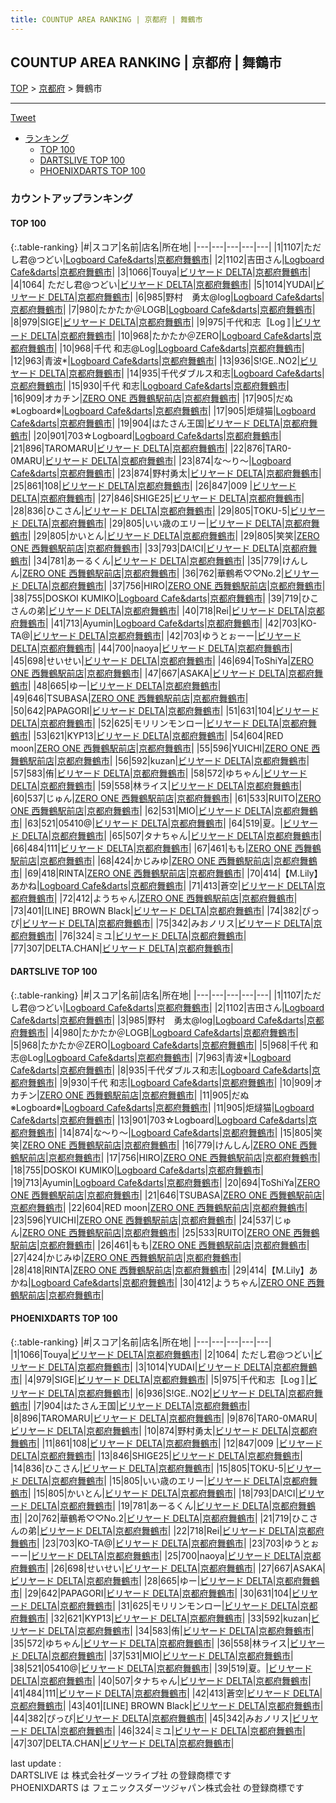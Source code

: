 ```yaml
---
title: COUNTUP AREA RANKING | 京都府 | 舞鶴市
---
```

## COUNTUP AREA RANKING | 京都府 | 舞鶴市

[TOP](/darts/rank/) > [京都府](/darts/rank/京都府/) > 舞鶴市

___

<a href="https://twitter.com/share?ref_src=twsrc%5Etfw" data-text="COUNTUP AREA RANKING | 京都府舞鶴市" class="twitter-share-button" data-hashtags="DARTSLIVE,PHOENIXDARTS,darts,ダーツ" data-show-count="false">Tweet</a>

* [ランキング](#カウントアップランキング)
    * [TOP 100](#top-100)
    * [DARTSLIVE TOP 100](#dartslive-top-100)
    * [PHOENIXDARTS TOP 100](#phoenixdarts-top-100)

### カウントアップランキング

#### TOP 100



{:.table-ranking}
|#|スコア|名前|店名|所在地|
|---|---|---|---|---|
|1|1107|<span class="rank-name-dl">ただし君@つどい</span>|<a href="https://search.dartslive.com/jp/shop/932902b2c57debe4a3f63593b5358cc4">Logboard Cafe&darts</a>|<a href="/darts/rank/京都府/舞鶴市">京都府舞鶴市</a>|
|2|1102|<span class="rank-name-dl">吉田さん</span>|<a href="https://search.dartslive.com/jp/shop/932902b2c57debe4a3f63593b5358cc4">Logboard Cafe&darts</a>|<a href="/darts/rank/京都府/舞鶴市">京都府舞鶴市</a>|
|3|1066|<span class="rank-name-pd">Touya</span>|<a href="https://vs.phoenixdarts.com/jp/shop/shopDetailInfo/s_9985?s_seq=9985">ビリヤード DELTA</a>|<a href="/darts/rank/京都府/舞鶴市">京都府舞鶴市</a>|
|4|1064|<span class="rank-name-pd"> ただし君@つどい</span>|<a href="https://vs.phoenixdarts.com/jp/shop/shopDetailInfo/s_9985?s_seq=9985">ビリヤード DELTA</a>|<a href="/darts/rank/京都府/舞鶴市">京都府舞鶴市</a>|
|5|1014|<span class="rank-name-pd">YUDAI</span>|<a href="https://vs.phoenixdarts.com/jp/shop/shopDetailInfo/s_9985?s_seq=9985">ビリヤード DELTA</a>|<a href="/darts/rank/京都府/舞鶴市">京都府舞鶴市</a>|
|6|985|<span class="rank-name-dl">野村　勇太@log</span>|<a href="https://search.dartslive.com/jp/shop/932902b2c57debe4a3f63593b5358cc4">Logboard Cafe&darts</a>|<a href="/darts/rank/京都府/舞鶴市">京都府舞鶴市</a>|
|7|980|<span class="rank-name-dl">たかたか＠LOGB</span>|<a href="https://search.dartslive.com/jp/shop/932902b2c57debe4a3f63593b5358cc4">Logboard Cafe&darts</a>|<a href="/darts/rank/京都府/舞鶴市">京都府舞鶴市</a>|
|8|979|<span class="rank-name-pd">SIGE</span>|<a href="https://vs.phoenixdarts.com/jp/shop/shopDetailInfo/s_9985?s_seq=9985">ビリヤード DELTA</a>|<a href="/darts/rank/京都府/舞鶴市">京都府舞鶴市</a>|
|9|975|<span class="rank-name-pd">千代和志〚Log〛</span>|<a href="https://vs.phoenixdarts.com/jp/shop/shopDetailInfo/s_9985?s_seq=9985">ビリヤード DELTA</a>|<a href="/darts/rank/京都府/舞鶴市">京都府舞鶴市</a>|
|10|968|<span class="rank-name-dl">たかたか＠ZERO</span>|<a href="https://search.dartslive.com/jp/shop/932902b2c57debe4a3f63593b5358cc4">Logboard Cafe&darts</a>|<a href="/darts/rank/京都府/舞鶴市">京都府舞鶴市</a>|
|10|968|<span class="rank-name-dl">千代 和志@Log</span>|<a href="https://search.dartslive.com/jp/shop/932902b2c57debe4a3f63593b5358cc4">Logboard Cafe&darts</a>|<a href="/darts/rank/京都府/舞鶴市">京都府舞鶴市</a>|
|12|963|<span class="rank-name-dl">青波*</span>|<a href="https://search.dartslive.com/jp/shop/932902b2c57debe4a3f63593b5358cc4">Logboard Cafe&darts</a>|<a href="/darts/rank/京都府/舞鶴市">京都府舞鶴市</a>|
|13|936|<span class="rank-name-pd">S!GE..NO2</span>|<a href="https://vs.phoenixdarts.com/jp/shop/shopDetailInfo/s_9985?s_seq=9985">ビリヤード DELTA</a>|<a href="/darts/rank/京都府/舞鶴市">京都府舞鶴市</a>|
|14|935|<span class="rank-name-dl">千代ダブルス和志</span>|<a href="https://search.dartslive.com/jp/shop/932902b2c57debe4a3f63593b5358cc4">Logboard Cafe&darts</a>|<a href="/darts/rank/京都府/舞鶴市">京都府舞鶴市</a>|
|15|930|<span class="rank-name-dl">千代 和志</span>|<a href="https://search.dartslive.com/jp/shop/932902b2c57debe4a3f63593b5358cc4">Logboard Cafe&darts</a>|<a href="/darts/rank/京都府/舞鶴市">京都府舞鶴市</a>|
|16|909|<span class="rank-name-dl">オカチン</span>|<a href="https://search.dartslive.com/jp/shop/80065f41fc73934e0d9b047a20a7ba1e">ZERO ONE 西舞鶴駅前店</a>|<a href="/darts/rank/京都府/舞鶴市">京都府舞鶴市</a>|
|17|905|<span class="rank-name-dl">だぬ※Logboard※</span>|<a href="https://search.dartslive.com/jp/shop/932902b2c57debe4a3f63593b5358cc4">Logboard Cafe&darts</a>|<a href="/darts/rank/京都府/舞鶴市">京都府舞鶴市</a>|
|17|905|<span class="rank-name-dl">炬燵猫</span>|<a href="https://search.dartslive.com/jp/shop/932902b2c57debe4a3f63593b5358cc4">Logboard Cafe&darts</a>|<a href="/darts/rank/京都府/舞鶴市">京都府舞鶴市</a>|
|19|904|<span class="rank-name-pd">はたさん王国</span>|<a href="https://vs.phoenixdarts.com/jp/shop/shopDetailInfo/s_9985?s_seq=9985">ビリヤード DELTA</a>|<a href="/darts/rank/京都府/舞鶴市">京都府舞鶴市</a>|
|20|901|<span class="rank-name-dl">703☆Logboard</span>|<a href="https://search.dartslive.com/jp/shop/932902b2c57debe4a3f63593b5358cc4">Logboard Cafe&darts</a>|<a href="/darts/rank/京都府/舞鶴市">京都府舞鶴市</a>|
|21|896|<span class="rank-name-pd">TAROMARU</span>|<a href="https://vs.phoenixdarts.com/jp/shop/shopDetailInfo/s_9985?s_seq=9985">ビリヤード DELTA</a>|<a href="/darts/rank/京都府/舞鶴市">京都府舞鶴市</a>|
|22|876|<span class="rank-name-pd">TAR0-0MARU</span>|<a href="https://vs.phoenixdarts.com/jp/shop/shopDetailInfo/s_9985?s_seq=9985">ビリヤード DELTA</a>|<a href="/darts/rank/京都府/舞鶴市">京都府舞鶴市</a>|
|23|874|<span class="rank-name-dl">な〜り〜</span>|<a href="https://search.dartslive.com/jp/shop/932902b2c57debe4a3f63593b5358cc4">Logboard Cafe&darts</a>|<a href="/darts/rank/京都府/舞鶴市">京都府舞鶴市</a>|
|23|874|<span class="rank-name-pd">野村勇太</span>|<a href="https://vs.phoenixdarts.com/jp/shop/shopDetailInfo/s_9985?s_seq=9985">ビリヤード DELTA</a>|<a href="/darts/rank/京都府/舞鶴市">京都府舞鶴市</a>|
|25|861|<span class="rank-name-pd">108</span>|<a href="https://vs.phoenixdarts.com/jp/shop/shopDetailInfo/s_9985?s_seq=9985">ビリヤード DELTA</a>|<a href="/darts/rank/京都府/舞鶴市">京都府舞鶴市</a>|
|26|847|<span class="rank-name-pd">009 </span>|<a href="https://vs.phoenixdarts.com/jp/shop/shopDetailInfo/s_9985?s_seq=9985">ビリヤード DELTA</a>|<a href="/darts/rank/京都府/舞鶴市">京都府舞鶴市</a>|
|27|846|<span class="rank-name-pd">SHIGE25</span>|<a href="https://vs.phoenixdarts.com/jp/shop/shopDetailInfo/s_9985?s_seq=9985">ビリヤード DELTA</a>|<a href="/darts/rank/京都府/舞鶴市">京都府舞鶴市</a>|
|28|836|<span class="rank-name-pd">ひこさん</span>|<a href="https://vs.phoenixdarts.com/jp/shop/shopDetailInfo/s_9985?s_seq=9985">ビリヤード DELTA</a>|<a href="/darts/rank/京都府/舞鶴市">京都府舞鶴市</a>|
|29|805|<span class="rank-name-pd">TOKU-5</span>|<a href="https://vs.phoenixdarts.com/jp/shop/shopDetailInfo/s_9985?s_seq=9985">ビリヤード DELTA</a>|<a href="/darts/rank/京都府/舞鶴市">京都府舞鶴市</a>|
|29|805|<span class="rank-name-pd">いい歳のエリー</span>|<a href="https://vs.phoenixdarts.com/jp/shop/shopDetailInfo/s_9985?s_seq=9985">ビリヤード DELTA</a>|<a href="/darts/rank/京都府/舞鶴市">京都府舞鶴市</a>|
|29|805|<span class="rank-name-pd">かいとん</span>|<a href="https://vs.phoenixdarts.com/jp/shop/shopDetailInfo/s_9985?s_seq=9985">ビリヤード DELTA</a>|<a href="/darts/rank/京都府/舞鶴市">京都府舞鶴市</a>|
|29|805|<span class="rank-name-dl">笑笑</span>|<a href="https://search.dartslive.com/jp/shop/80065f41fc73934e0d9b047a20a7ba1e">ZERO ONE 西舞鶴駅前店</a>|<a href="/darts/rank/京都府/舞鶴市">京都府舞鶴市</a>|
|33|793|<span class="rank-name-pd">DA!CI</span>|<a href="https://vs.phoenixdarts.com/jp/shop/shopDetailInfo/s_9985?s_seq=9985">ビリヤード DELTA</a>|<a href="/darts/rank/京都府/舞鶴市">京都府舞鶴市</a>|
|34|781|<span class="rank-name-pd">あーるくん</span>|<a href="https://vs.phoenixdarts.com/jp/shop/shopDetailInfo/s_9985?s_seq=9985">ビリヤード DELTA</a>|<a href="/darts/rank/京都府/舞鶴市">京都府舞鶴市</a>|
|35|779|<span class="rank-name-dl">けんしん</span>|<a href="https://search.dartslive.com/jp/shop/80065f41fc73934e0d9b047a20a7ba1e">ZERO ONE 西舞鶴駅前店</a>|<a href="/darts/rank/京都府/舞鶴市">京都府舞鶴市</a>|
|36|762|<span class="rank-name-pd">華鶴希♡♡No.2</span>|<a href="https://vs.phoenixdarts.com/jp/shop/shopDetailInfo/s_9985?s_seq=9985">ビリヤード DELTA</a>|<a href="/darts/rank/京都府/舞鶴市">京都府舞鶴市</a>|
|37|756|<span class="rank-name-dl">HIRO</span>|<a href="https://search.dartslive.com/jp/shop/80065f41fc73934e0d9b047a20a7ba1e">ZERO ONE 西舞鶴駅前店</a>|<a href="/darts/rank/京都府/舞鶴市">京都府舞鶴市</a>|
|38|755|<span class="rank-name-dl">DOSKOI KUMIKO</span>|<a href="https://search.dartslive.com/jp/shop/932902b2c57debe4a3f63593b5358cc4">Logboard Cafe&darts</a>|<a href="/darts/rank/京都府/舞鶴市">京都府舞鶴市</a>|
|39|719|<span class="rank-name-pd">ひこさんの弟</span>|<a href="https://vs.phoenixdarts.com/jp/shop/shopDetailInfo/s_9985?s_seq=9985">ビリヤード DELTA</a>|<a href="/darts/rank/京都府/舞鶴市">京都府舞鶴市</a>|
|40|718|<span class="rank-name-pd">Rei</span>|<a href="https://vs.phoenixdarts.com/jp/shop/shopDetailInfo/s_9985?s_seq=9985">ビリヤード DELTA</a>|<a href="/darts/rank/京都府/舞鶴市">京都府舞鶴市</a>|
|41|713|<span class="rank-name-dl">Ayumin</span>|<a href="https://search.dartslive.com/jp/shop/932902b2c57debe4a3f63593b5358cc4">Logboard Cafe&darts</a>|<a href="/darts/rank/京都府/舞鶴市">京都府舞鶴市</a>|
|42|703|<span class="rank-name-pd">KO-TA@</span>|<a href="https://vs.phoenixdarts.com/jp/shop/shopDetailInfo/s_9985?s_seq=9985">ビリヤード DELTA</a>|<a href="/darts/rank/京都府/舞鶴市">京都府舞鶴市</a>|
|42|703|<span class="rank-name-pd">ゆうとぉーー</span>|<a href="https://vs.phoenixdarts.com/jp/shop/shopDetailInfo/s_9985?s_seq=9985">ビリヤード DELTA</a>|<a href="/darts/rank/京都府/舞鶴市">京都府舞鶴市</a>|
|44|700|<span class="rank-name-pd">naoya</span>|<a href="https://vs.phoenixdarts.com/jp/shop/shopDetailInfo/s_9985?s_seq=9985">ビリヤード DELTA</a>|<a href="/darts/rank/京都府/舞鶴市">京都府舞鶴市</a>|
|45|698|<span class="rank-name-pd">せいせい</span>|<a href="https://vs.phoenixdarts.com/jp/shop/shopDetailInfo/s_9985?s_seq=9985">ビリヤード DELTA</a>|<a href="/darts/rank/京都府/舞鶴市">京都府舞鶴市</a>|
|46|694|<span class="rank-name-dl">ToShiYa</span>|<a href="https://search.dartslive.com/jp/shop/80065f41fc73934e0d9b047a20a7ba1e">ZERO ONE 西舞鶴駅前店</a>|<a href="/darts/rank/京都府/舞鶴市">京都府舞鶴市</a>|
|47|667|<span class="rank-name-pd">ASAKA</span>|<a href="https://vs.phoenixdarts.com/jp/shop/shopDetailInfo/s_9985?s_seq=9985">ビリヤード DELTA</a>|<a href="/darts/rank/京都府/舞鶴市">京都府舞鶴市</a>|
|48|665|<span class="rank-name-pd">ゆー</span>|<a href="https://vs.phoenixdarts.com/jp/shop/shopDetailInfo/s_9985?s_seq=9985">ビリヤード DELTA</a>|<a href="/darts/rank/京都府/舞鶴市">京都府舞鶴市</a>|
|49|646|<span class="rank-name-dl">TSUBASA</span>|<a href="https://search.dartslive.com/jp/shop/80065f41fc73934e0d9b047a20a7ba1e">ZERO ONE 西舞鶴駅前店</a>|<a href="/darts/rank/京都府/舞鶴市">京都府舞鶴市</a>|
|50|642|<span class="rank-name-pd">PAPAGORI</span>|<a href="https://vs.phoenixdarts.com/jp/shop/shopDetailInfo/s_9985?s_seq=9985">ビリヤード DELTA</a>|<a href="/darts/rank/京都府/舞鶴市">京都府舞鶴市</a>|
|51|631|<span class="rank-name-pd">104</span>|<a href="https://vs.phoenixdarts.com/jp/shop/shopDetailInfo/s_9985?s_seq=9985">ビリヤード DELTA</a>|<a href="/darts/rank/京都府/舞鶴市">京都府舞鶴市</a>|
|52|625|<span class="rank-name-pd">モリリンモンロー</span>|<a href="https://vs.phoenixdarts.com/jp/shop/shopDetailInfo/s_9985?s_seq=9985">ビリヤード DELTA</a>|<a href="/darts/rank/京都府/舞鶴市">京都府舞鶴市</a>|
|53|621|<span class="rank-name-pd">KYP13</span>|<a href="https://vs.phoenixdarts.com/jp/shop/shopDetailInfo/s_9985?s_seq=9985">ビリヤード DELTA</a>|<a href="/darts/rank/京都府/舞鶴市">京都府舞鶴市</a>|
|54|604|<span class="rank-name-dl">RED moon</span>|<a href="https://search.dartslive.com/jp/shop/80065f41fc73934e0d9b047a20a7ba1e">ZERO ONE 西舞鶴駅前店</a>|<a href="/darts/rank/京都府/舞鶴市">京都府舞鶴市</a>|
|55|596|<span class="rank-name-dl">YUICHI</span>|<a href="https://search.dartslive.com/jp/shop/80065f41fc73934e0d9b047a20a7ba1e">ZERO ONE 西舞鶴駅前店</a>|<a href="/darts/rank/京都府/舞鶴市">京都府舞鶴市</a>|
|56|592|<span class="rank-name-pd">kuzan</span>|<a href="https://vs.phoenixdarts.com/jp/shop/shopDetailInfo/s_9985?s_seq=9985">ビリヤード DELTA</a>|<a href="/darts/rank/京都府/舞鶴市">京都府舞鶴市</a>|
|57|583|<span class="rank-name-pd">侑</span>|<a href="https://vs.phoenixdarts.com/jp/shop/shopDetailInfo/s_9985?s_seq=9985">ビリヤード DELTA</a>|<a href="/darts/rank/京都府/舞鶴市">京都府舞鶴市</a>|
|58|572|<span class="rank-name-pd">ゆちゃん</span>|<a href="https://vs.phoenixdarts.com/jp/shop/shopDetailInfo/s_9985?s_seq=9985">ビリヤード DELTA</a>|<a href="/darts/rank/京都府/舞鶴市">京都府舞鶴市</a>|
|59|558|<span class="rank-name-pd">林ライス</span>|<a href="https://vs.phoenixdarts.com/jp/shop/shopDetailInfo/s_9985?s_seq=9985">ビリヤード DELTA</a>|<a href="/darts/rank/京都府/舞鶴市">京都府舞鶴市</a>|
|60|537|<span class="rank-name-dl">じゅん</span>|<a href="https://search.dartslive.com/jp/shop/80065f41fc73934e0d9b047a20a7ba1e">ZERO ONE 西舞鶴駅前店</a>|<a href="/darts/rank/京都府/舞鶴市">京都府舞鶴市</a>|
|61|533|<span class="rank-name-dl">RUITO</span>|<a href="https://search.dartslive.com/jp/shop/80065f41fc73934e0d9b047a20a7ba1e">ZERO ONE 西舞鶴駅前店</a>|<a href="/darts/rank/京都府/舞鶴市">京都府舞鶴市</a>|
|62|531|<span class="rank-name-pd">MIO</span>|<a href="https://vs.phoenixdarts.com/jp/shop/shopDetailInfo/s_9985?s_seq=9985">ビリヤード DELTA</a>|<a href="/darts/rank/京都府/舞鶴市">京都府舞鶴市</a>|
|63|521|<span class="rank-name-pd">05410@</span>|<a href="https://vs.phoenixdarts.com/jp/shop/shopDetailInfo/s_9985?s_seq=9985">ビリヤード DELTA</a>|<a href="/darts/rank/京都府/舞鶴市">京都府舞鶴市</a>|
|64|519|<span class="rank-name-pd">夏。</span>|<a href="https://vs.phoenixdarts.com/jp/shop/shopDetailInfo/s_9985?s_seq=9985">ビリヤード DELTA</a>|<a href="/darts/rank/京都府/舞鶴市">京都府舞鶴市</a>|
|65|507|<span class="rank-name-pd">タナちゃん</span>|<a href="https://vs.phoenixdarts.com/jp/shop/shopDetailInfo/s_9985?s_seq=9985">ビリヤード DELTA</a>|<a href="/darts/rank/京都府/舞鶴市">京都府舞鶴市</a>|
|66|484|<span class="rank-name-pd">111</span>|<a href="https://vs.phoenixdarts.com/jp/shop/shopDetailInfo/s_9985?s_seq=9985">ビリヤード DELTA</a>|<a href="/darts/rank/京都府/舞鶴市">京都府舞鶴市</a>|
|67|461|<span class="rank-name-dl">もも</span>|<a href="https://search.dartslive.com/jp/shop/80065f41fc73934e0d9b047a20a7ba1e">ZERO ONE 西舞鶴駅前店</a>|<a href="/darts/rank/京都府/舞鶴市">京都府舞鶴市</a>|
|68|424|<span class="rank-name-dl">かじみゆ</span>|<a href="https://search.dartslive.com/jp/shop/80065f41fc73934e0d9b047a20a7ba1e">ZERO ONE 西舞鶴駅前店</a>|<a href="/darts/rank/京都府/舞鶴市">京都府舞鶴市</a>|
|69|418|<span class="rank-name-dl">RINTA</span>|<a href="https://search.dartslive.com/jp/shop/80065f41fc73934e0d9b047a20a7ba1e">ZERO ONE 西舞鶴駅前店</a>|<a href="/darts/rank/京都府/舞鶴市">京都府舞鶴市</a>|
|70|414|<span class="rank-name-dl">【M.Lily】あかね</span>|<a href="https://search.dartslive.com/jp/shop/932902b2c57debe4a3f63593b5358cc4">Logboard Cafe&darts</a>|<a href="/darts/rank/京都府/舞鶴市">京都府舞鶴市</a>|
|71|413|<span class="rank-name-pd">蒼空</span>|<a href="https://vs.phoenixdarts.com/jp/shop/shopDetailInfo/s_9985?s_seq=9985">ビリヤード DELTA</a>|<a href="/darts/rank/京都府/舞鶴市">京都府舞鶴市</a>|
|72|412|<span class="rank-name-dl">ようちゃん</span>|<a href="https://search.dartslive.com/jp/shop/80065f41fc73934e0d9b047a20a7ba1e">ZERO ONE 西舞鶴駅前店</a>|<a href="/darts/rank/京都府/舞鶴市">京都府舞鶴市</a>|
|73|401|<span class="rank-name-pd">[LINE] BROWN Black</span>|<a href="https://vs.phoenixdarts.com/jp/shop/shopDetailInfo/s_9985?s_seq=9985">ビリヤード DELTA</a>|<a href="/darts/rank/京都府/舞鶴市">京都府舞鶴市</a>|
|74|382|<span class="rank-name-pd">ぴっぴ</span>|<a href="https://vs.phoenixdarts.com/jp/shop/shopDetailInfo/s_9985?s_seq=9985">ビリヤード DELTA</a>|<a href="/darts/rank/京都府/舞鶴市">京都府舞鶴市</a>|
|75|342|<span class="rank-name-pd">みおノリス</span>|<a href="https://vs.phoenixdarts.com/jp/shop/shopDetailInfo/s_9985?s_seq=9985">ビリヤード DELTA</a>|<a href="/darts/rank/京都府/舞鶴市">京都府舞鶴市</a>|
|76|324|<span class="rank-name-pd">ミユ</span>|<a href="https://vs.phoenixdarts.com/jp/shop/shopDetailInfo/s_9985?s_seq=9985">ビリヤード DELTA</a>|<a href="/darts/rank/京都府/舞鶴市">京都府舞鶴市</a>|
|77|307|<span class="rank-name-pd">DELTA.CHAN</span>|<a href="https://vs.phoenixdarts.com/jp/shop/shopDetailInfo/s_9985?s_seq=9985">ビリヤード DELTA</a>|<a href="/darts/rank/京都府/舞鶴市">京都府舞鶴市</a>|


#### DARTSLIVE TOP 100



{:.table-ranking}
|#|スコア|名前|店名|所在地|
|---|---|---|---|---|
|1|1107|<span class="rank-name-dl">ただし君@つどい</span>|<a href="https://search.dartslive.com/jp/shop/932902b2c57debe4a3f63593b5358cc4">Logboard Cafe&darts</a>|<a href="/darts/rank/京都府/舞鶴市">京都府舞鶴市</a>|
|2|1102|<span class="rank-name-dl">吉田さん</span>|<a href="https://search.dartslive.com/jp/shop/932902b2c57debe4a3f63593b5358cc4">Logboard Cafe&darts</a>|<a href="/darts/rank/京都府/舞鶴市">京都府舞鶴市</a>|
|3|985|<span class="rank-name-dl">野村　勇太@log</span>|<a href="https://search.dartslive.com/jp/shop/932902b2c57debe4a3f63593b5358cc4">Logboard Cafe&darts</a>|<a href="/darts/rank/京都府/舞鶴市">京都府舞鶴市</a>|
|4|980|<span class="rank-name-dl">たかたか＠LOGB</span>|<a href="https://search.dartslive.com/jp/shop/932902b2c57debe4a3f63593b5358cc4">Logboard Cafe&darts</a>|<a href="/darts/rank/京都府/舞鶴市">京都府舞鶴市</a>|
|5|968|<span class="rank-name-dl">たかたか＠ZERO</span>|<a href="https://search.dartslive.com/jp/shop/932902b2c57debe4a3f63593b5358cc4">Logboard Cafe&darts</a>|<a href="/darts/rank/京都府/舞鶴市">京都府舞鶴市</a>|
|5|968|<span class="rank-name-dl">千代 和志@Log</span>|<a href="https://search.dartslive.com/jp/shop/932902b2c57debe4a3f63593b5358cc4">Logboard Cafe&darts</a>|<a href="/darts/rank/京都府/舞鶴市">京都府舞鶴市</a>|
|7|963|<span class="rank-name-dl">青波*</span>|<a href="https://search.dartslive.com/jp/shop/932902b2c57debe4a3f63593b5358cc4">Logboard Cafe&darts</a>|<a href="/darts/rank/京都府/舞鶴市">京都府舞鶴市</a>|
|8|935|<span class="rank-name-dl">千代ダブルス和志</span>|<a href="https://search.dartslive.com/jp/shop/932902b2c57debe4a3f63593b5358cc4">Logboard Cafe&darts</a>|<a href="/darts/rank/京都府/舞鶴市">京都府舞鶴市</a>|
|9|930|<span class="rank-name-dl">千代 和志</span>|<a href="https://search.dartslive.com/jp/shop/932902b2c57debe4a3f63593b5358cc4">Logboard Cafe&darts</a>|<a href="/darts/rank/京都府/舞鶴市">京都府舞鶴市</a>|
|10|909|<span class="rank-name-dl">オカチン</span>|<a href="https://search.dartslive.com/jp/shop/80065f41fc73934e0d9b047a20a7ba1e">ZERO ONE 西舞鶴駅前店</a>|<a href="/darts/rank/京都府/舞鶴市">京都府舞鶴市</a>|
|11|905|<span class="rank-name-dl">だぬ※Logboard※</span>|<a href="https://search.dartslive.com/jp/shop/932902b2c57debe4a3f63593b5358cc4">Logboard Cafe&darts</a>|<a href="/darts/rank/京都府/舞鶴市">京都府舞鶴市</a>|
|11|905|<span class="rank-name-dl">炬燵猫</span>|<a href="https://search.dartslive.com/jp/shop/932902b2c57debe4a3f63593b5358cc4">Logboard Cafe&darts</a>|<a href="/darts/rank/京都府/舞鶴市">京都府舞鶴市</a>|
|13|901|<span class="rank-name-dl">703☆Logboard</span>|<a href="https://search.dartslive.com/jp/shop/932902b2c57debe4a3f63593b5358cc4">Logboard Cafe&darts</a>|<a href="/darts/rank/京都府/舞鶴市">京都府舞鶴市</a>|
|14|874|<span class="rank-name-dl">な〜り〜</span>|<a href="https://search.dartslive.com/jp/shop/932902b2c57debe4a3f63593b5358cc4">Logboard Cafe&darts</a>|<a href="/darts/rank/京都府/舞鶴市">京都府舞鶴市</a>|
|15|805|<span class="rank-name-dl">笑笑</span>|<a href="https://search.dartslive.com/jp/shop/80065f41fc73934e0d9b047a20a7ba1e">ZERO ONE 西舞鶴駅前店</a>|<a href="/darts/rank/京都府/舞鶴市">京都府舞鶴市</a>|
|16|779|<span class="rank-name-dl">けんしん</span>|<a href="https://search.dartslive.com/jp/shop/80065f41fc73934e0d9b047a20a7ba1e">ZERO ONE 西舞鶴駅前店</a>|<a href="/darts/rank/京都府/舞鶴市">京都府舞鶴市</a>|
|17|756|<span class="rank-name-dl">HIRO</span>|<a href="https://search.dartslive.com/jp/shop/80065f41fc73934e0d9b047a20a7ba1e">ZERO ONE 西舞鶴駅前店</a>|<a href="/darts/rank/京都府/舞鶴市">京都府舞鶴市</a>|
|18|755|<span class="rank-name-dl">DOSKOI KUMIKO</span>|<a href="https://search.dartslive.com/jp/shop/932902b2c57debe4a3f63593b5358cc4">Logboard Cafe&darts</a>|<a href="/darts/rank/京都府/舞鶴市">京都府舞鶴市</a>|
|19|713|<span class="rank-name-dl">Ayumin</span>|<a href="https://search.dartslive.com/jp/shop/932902b2c57debe4a3f63593b5358cc4">Logboard Cafe&darts</a>|<a href="/darts/rank/京都府/舞鶴市">京都府舞鶴市</a>|
|20|694|<span class="rank-name-dl">ToShiYa</span>|<a href="https://search.dartslive.com/jp/shop/80065f41fc73934e0d9b047a20a7ba1e">ZERO ONE 西舞鶴駅前店</a>|<a href="/darts/rank/京都府/舞鶴市">京都府舞鶴市</a>|
|21|646|<span class="rank-name-dl">TSUBASA</span>|<a href="https://search.dartslive.com/jp/shop/80065f41fc73934e0d9b047a20a7ba1e">ZERO ONE 西舞鶴駅前店</a>|<a href="/darts/rank/京都府/舞鶴市">京都府舞鶴市</a>|
|22|604|<span class="rank-name-dl">RED moon</span>|<a href="https://search.dartslive.com/jp/shop/80065f41fc73934e0d9b047a20a7ba1e">ZERO ONE 西舞鶴駅前店</a>|<a href="/darts/rank/京都府/舞鶴市">京都府舞鶴市</a>|
|23|596|<span class="rank-name-dl">YUICHI</span>|<a href="https://search.dartslive.com/jp/shop/80065f41fc73934e0d9b047a20a7ba1e">ZERO ONE 西舞鶴駅前店</a>|<a href="/darts/rank/京都府/舞鶴市">京都府舞鶴市</a>|
|24|537|<span class="rank-name-dl">じゅん</span>|<a href="https://search.dartslive.com/jp/shop/80065f41fc73934e0d9b047a20a7ba1e">ZERO ONE 西舞鶴駅前店</a>|<a href="/darts/rank/京都府/舞鶴市">京都府舞鶴市</a>|
|25|533|<span class="rank-name-dl">RUITO</span>|<a href="https://search.dartslive.com/jp/shop/80065f41fc73934e0d9b047a20a7ba1e">ZERO ONE 西舞鶴駅前店</a>|<a href="/darts/rank/京都府/舞鶴市">京都府舞鶴市</a>|
|26|461|<span class="rank-name-dl">もも</span>|<a href="https://search.dartslive.com/jp/shop/80065f41fc73934e0d9b047a20a7ba1e">ZERO ONE 西舞鶴駅前店</a>|<a href="/darts/rank/京都府/舞鶴市">京都府舞鶴市</a>|
|27|424|<span class="rank-name-dl">かじみゆ</span>|<a href="https://search.dartslive.com/jp/shop/80065f41fc73934e0d9b047a20a7ba1e">ZERO ONE 西舞鶴駅前店</a>|<a href="/darts/rank/京都府/舞鶴市">京都府舞鶴市</a>|
|28|418|<span class="rank-name-dl">RINTA</span>|<a href="https://search.dartslive.com/jp/shop/80065f41fc73934e0d9b047a20a7ba1e">ZERO ONE 西舞鶴駅前店</a>|<a href="/darts/rank/京都府/舞鶴市">京都府舞鶴市</a>|
|29|414|<span class="rank-name-dl">【M.Lily】あかね</span>|<a href="https://search.dartslive.com/jp/shop/932902b2c57debe4a3f63593b5358cc4">Logboard Cafe&darts</a>|<a href="/darts/rank/京都府/舞鶴市">京都府舞鶴市</a>|
|30|412|<span class="rank-name-dl">ようちゃん</span>|<a href="https://search.dartslive.com/jp/shop/80065f41fc73934e0d9b047a20a7ba1e">ZERO ONE 西舞鶴駅前店</a>|<a href="/darts/rank/京都府/舞鶴市">京都府舞鶴市</a>|


#### PHOENIXDARTS TOP 100



{:.table-ranking}
|#|スコア|名前|店名|所在地|
|---|---|---|---|---|
|1|1066|<span class="rank-name-pd">Touya</span>|<a href="https://vs.phoenixdarts.com/jp/shop/shopDetailInfo/s_9985?s_seq=9985">ビリヤード DELTA</a>|<a href="/darts/rank/京都府/舞鶴市">京都府舞鶴市</a>|
|2|1064|<span class="rank-name-pd"> ただし君@つどい</span>|<a href="https://vs.phoenixdarts.com/jp/shop/shopDetailInfo/s_9985?s_seq=9985">ビリヤード DELTA</a>|<a href="/darts/rank/京都府/舞鶴市">京都府舞鶴市</a>|
|3|1014|<span class="rank-name-pd">YUDAI</span>|<a href="https://vs.phoenixdarts.com/jp/shop/shopDetailInfo/s_9985?s_seq=9985">ビリヤード DELTA</a>|<a href="/darts/rank/京都府/舞鶴市">京都府舞鶴市</a>|
|4|979|<span class="rank-name-pd">SIGE</span>|<a href="https://vs.phoenixdarts.com/jp/shop/shopDetailInfo/s_9985?s_seq=9985">ビリヤード DELTA</a>|<a href="/darts/rank/京都府/舞鶴市">京都府舞鶴市</a>|
|5|975|<span class="rank-name-pd">千代和志〚Log〛</span>|<a href="https://vs.phoenixdarts.com/jp/shop/shopDetailInfo/s_9985?s_seq=9985">ビリヤード DELTA</a>|<a href="/darts/rank/京都府/舞鶴市">京都府舞鶴市</a>|
|6|936|<span class="rank-name-pd">S!GE..NO2</span>|<a href="https://vs.phoenixdarts.com/jp/shop/shopDetailInfo/s_9985?s_seq=9985">ビリヤード DELTA</a>|<a href="/darts/rank/京都府/舞鶴市">京都府舞鶴市</a>|
|7|904|<span class="rank-name-pd">はたさん王国</span>|<a href="https://vs.phoenixdarts.com/jp/shop/shopDetailInfo/s_9985?s_seq=9985">ビリヤード DELTA</a>|<a href="/darts/rank/京都府/舞鶴市">京都府舞鶴市</a>|
|8|896|<span class="rank-name-pd">TAROMARU</span>|<a href="https://vs.phoenixdarts.com/jp/shop/shopDetailInfo/s_9985?s_seq=9985">ビリヤード DELTA</a>|<a href="/darts/rank/京都府/舞鶴市">京都府舞鶴市</a>|
|9|876|<span class="rank-name-pd">TAR0-0MARU</span>|<a href="https://vs.phoenixdarts.com/jp/shop/shopDetailInfo/s_9985?s_seq=9985">ビリヤード DELTA</a>|<a href="/darts/rank/京都府/舞鶴市">京都府舞鶴市</a>|
|10|874|<span class="rank-name-pd">野村勇太</span>|<a href="https://vs.phoenixdarts.com/jp/shop/shopDetailInfo/s_9985?s_seq=9985">ビリヤード DELTA</a>|<a href="/darts/rank/京都府/舞鶴市">京都府舞鶴市</a>|
|11|861|<span class="rank-name-pd">108</span>|<a href="https://vs.phoenixdarts.com/jp/shop/shopDetailInfo/s_9985?s_seq=9985">ビリヤード DELTA</a>|<a href="/darts/rank/京都府/舞鶴市">京都府舞鶴市</a>|
|12|847|<span class="rank-name-pd">009 </span>|<a href="https://vs.phoenixdarts.com/jp/shop/shopDetailInfo/s_9985?s_seq=9985">ビリヤード DELTA</a>|<a href="/darts/rank/京都府/舞鶴市">京都府舞鶴市</a>|
|13|846|<span class="rank-name-pd">SHIGE25</span>|<a href="https://vs.phoenixdarts.com/jp/shop/shopDetailInfo/s_9985?s_seq=9985">ビリヤード DELTA</a>|<a href="/darts/rank/京都府/舞鶴市">京都府舞鶴市</a>|
|14|836|<span class="rank-name-pd">ひこさん</span>|<a href="https://vs.phoenixdarts.com/jp/shop/shopDetailInfo/s_9985?s_seq=9985">ビリヤード DELTA</a>|<a href="/darts/rank/京都府/舞鶴市">京都府舞鶴市</a>|
|15|805|<span class="rank-name-pd">TOKU-5</span>|<a href="https://vs.phoenixdarts.com/jp/shop/shopDetailInfo/s_9985?s_seq=9985">ビリヤード DELTA</a>|<a href="/darts/rank/京都府/舞鶴市">京都府舞鶴市</a>|
|15|805|<span class="rank-name-pd">いい歳のエリー</span>|<a href="https://vs.phoenixdarts.com/jp/shop/shopDetailInfo/s_9985?s_seq=9985">ビリヤード DELTA</a>|<a href="/darts/rank/京都府/舞鶴市">京都府舞鶴市</a>|
|15|805|<span class="rank-name-pd">かいとん</span>|<a href="https://vs.phoenixdarts.com/jp/shop/shopDetailInfo/s_9985?s_seq=9985">ビリヤード DELTA</a>|<a href="/darts/rank/京都府/舞鶴市">京都府舞鶴市</a>|
|18|793|<span class="rank-name-pd">DA!CI</span>|<a href="https://vs.phoenixdarts.com/jp/shop/shopDetailInfo/s_9985?s_seq=9985">ビリヤード DELTA</a>|<a href="/darts/rank/京都府/舞鶴市">京都府舞鶴市</a>|
|19|781|<span class="rank-name-pd">あーるくん</span>|<a href="https://vs.phoenixdarts.com/jp/shop/shopDetailInfo/s_9985?s_seq=9985">ビリヤード DELTA</a>|<a href="/darts/rank/京都府/舞鶴市">京都府舞鶴市</a>|
|20|762|<span class="rank-name-pd">華鶴希♡♡No.2</span>|<a href="https://vs.phoenixdarts.com/jp/shop/shopDetailInfo/s_9985?s_seq=9985">ビリヤード DELTA</a>|<a href="/darts/rank/京都府/舞鶴市">京都府舞鶴市</a>|
|21|719|<span class="rank-name-pd">ひこさんの弟</span>|<a href="https://vs.phoenixdarts.com/jp/shop/shopDetailInfo/s_9985?s_seq=9985">ビリヤード DELTA</a>|<a href="/darts/rank/京都府/舞鶴市">京都府舞鶴市</a>|
|22|718|<span class="rank-name-pd">Rei</span>|<a href="https://vs.phoenixdarts.com/jp/shop/shopDetailInfo/s_9985?s_seq=9985">ビリヤード DELTA</a>|<a href="/darts/rank/京都府/舞鶴市">京都府舞鶴市</a>|
|23|703|<span class="rank-name-pd">KO-TA@</span>|<a href="https://vs.phoenixdarts.com/jp/shop/shopDetailInfo/s_9985?s_seq=9985">ビリヤード DELTA</a>|<a href="/darts/rank/京都府/舞鶴市">京都府舞鶴市</a>|
|23|703|<span class="rank-name-pd">ゆうとぉーー</span>|<a href="https://vs.phoenixdarts.com/jp/shop/shopDetailInfo/s_9985?s_seq=9985">ビリヤード DELTA</a>|<a href="/darts/rank/京都府/舞鶴市">京都府舞鶴市</a>|
|25|700|<span class="rank-name-pd">naoya</span>|<a href="https://vs.phoenixdarts.com/jp/shop/shopDetailInfo/s_9985?s_seq=9985">ビリヤード DELTA</a>|<a href="/darts/rank/京都府/舞鶴市">京都府舞鶴市</a>|
|26|698|<span class="rank-name-pd">せいせい</span>|<a href="https://vs.phoenixdarts.com/jp/shop/shopDetailInfo/s_9985?s_seq=9985">ビリヤード DELTA</a>|<a href="/darts/rank/京都府/舞鶴市">京都府舞鶴市</a>|
|27|667|<span class="rank-name-pd">ASAKA</span>|<a href="https://vs.phoenixdarts.com/jp/shop/shopDetailInfo/s_9985?s_seq=9985">ビリヤード DELTA</a>|<a href="/darts/rank/京都府/舞鶴市">京都府舞鶴市</a>|
|28|665|<span class="rank-name-pd">ゆー</span>|<a href="https://vs.phoenixdarts.com/jp/shop/shopDetailInfo/s_9985?s_seq=9985">ビリヤード DELTA</a>|<a href="/darts/rank/京都府/舞鶴市">京都府舞鶴市</a>|
|29|642|<span class="rank-name-pd">PAPAGORI</span>|<a href="https://vs.phoenixdarts.com/jp/shop/shopDetailInfo/s_9985?s_seq=9985">ビリヤード DELTA</a>|<a href="/darts/rank/京都府/舞鶴市">京都府舞鶴市</a>|
|30|631|<span class="rank-name-pd">104</span>|<a href="https://vs.phoenixdarts.com/jp/shop/shopDetailInfo/s_9985?s_seq=9985">ビリヤード DELTA</a>|<a href="/darts/rank/京都府/舞鶴市">京都府舞鶴市</a>|
|31|625|<span class="rank-name-pd">モリリンモンロー</span>|<a href="https://vs.phoenixdarts.com/jp/shop/shopDetailInfo/s_9985?s_seq=9985">ビリヤード DELTA</a>|<a href="/darts/rank/京都府/舞鶴市">京都府舞鶴市</a>|
|32|621|<span class="rank-name-pd">KYP13</span>|<a href="https://vs.phoenixdarts.com/jp/shop/shopDetailInfo/s_9985?s_seq=9985">ビリヤード DELTA</a>|<a href="/darts/rank/京都府/舞鶴市">京都府舞鶴市</a>|
|33|592|<span class="rank-name-pd">kuzan</span>|<a href="https://vs.phoenixdarts.com/jp/shop/shopDetailInfo/s_9985?s_seq=9985">ビリヤード DELTA</a>|<a href="/darts/rank/京都府/舞鶴市">京都府舞鶴市</a>|
|34|583|<span class="rank-name-pd">侑</span>|<a href="https://vs.phoenixdarts.com/jp/shop/shopDetailInfo/s_9985?s_seq=9985">ビリヤード DELTA</a>|<a href="/darts/rank/京都府/舞鶴市">京都府舞鶴市</a>|
|35|572|<span class="rank-name-pd">ゆちゃん</span>|<a href="https://vs.phoenixdarts.com/jp/shop/shopDetailInfo/s_9985?s_seq=9985">ビリヤード DELTA</a>|<a href="/darts/rank/京都府/舞鶴市">京都府舞鶴市</a>|
|36|558|<span class="rank-name-pd">林ライス</span>|<a href="https://vs.phoenixdarts.com/jp/shop/shopDetailInfo/s_9985?s_seq=9985">ビリヤード DELTA</a>|<a href="/darts/rank/京都府/舞鶴市">京都府舞鶴市</a>|
|37|531|<span class="rank-name-pd">MIO</span>|<a href="https://vs.phoenixdarts.com/jp/shop/shopDetailInfo/s_9985?s_seq=9985">ビリヤード DELTA</a>|<a href="/darts/rank/京都府/舞鶴市">京都府舞鶴市</a>|
|38|521|<span class="rank-name-pd">05410@</span>|<a href="https://vs.phoenixdarts.com/jp/shop/shopDetailInfo/s_9985?s_seq=9985">ビリヤード DELTA</a>|<a href="/darts/rank/京都府/舞鶴市">京都府舞鶴市</a>|
|39|519|<span class="rank-name-pd">夏。</span>|<a href="https://vs.phoenixdarts.com/jp/shop/shopDetailInfo/s_9985?s_seq=9985">ビリヤード DELTA</a>|<a href="/darts/rank/京都府/舞鶴市">京都府舞鶴市</a>|
|40|507|<span class="rank-name-pd">タナちゃん</span>|<a href="https://vs.phoenixdarts.com/jp/shop/shopDetailInfo/s_9985?s_seq=9985">ビリヤード DELTA</a>|<a href="/darts/rank/京都府/舞鶴市">京都府舞鶴市</a>|
|41|484|<span class="rank-name-pd">111</span>|<a href="https://vs.phoenixdarts.com/jp/shop/shopDetailInfo/s_9985?s_seq=9985">ビリヤード DELTA</a>|<a href="/darts/rank/京都府/舞鶴市">京都府舞鶴市</a>|
|42|413|<span class="rank-name-pd">蒼空</span>|<a href="https://vs.phoenixdarts.com/jp/shop/shopDetailInfo/s_9985?s_seq=9985">ビリヤード DELTA</a>|<a href="/darts/rank/京都府/舞鶴市">京都府舞鶴市</a>|
|43|401|<span class="rank-name-pd">[LINE] BROWN Black</span>|<a href="https://vs.phoenixdarts.com/jp/shop/shopDetailInfo/s_9985?s_seq=9985">ビリヤード DELTA</a>|<a href="/darts/rank/京都府/舞鶴市">京都府舞鶴市</a>|
|44|382|<span class="rank-name-pd">ぴっぴ</span>|<a href="https://vs.phoenixdarts.com/jp/shop/shopDetailInfo/s_9985?s_seq=9985">ビリヤード DELTA</a>|<a href="/darts/rank/京都府/舞鶴市">京都府舞鶴市</a>|
|45|342|<span class="rank-name-pd">みおノリス</span>|<a href="https://vs.phoenixdarts.com/jp/shop/shopDetailInfo/s_9985?s_seq=9985">ビリヤード DELTA</a>|<a href="/darts/rank/京都府/舞鶴市">京都府舞鶴市</a>|
|46|324|<span class="rank-name-pd">ミユ</span>|<a href="https://vs.phoenixdarts.com/jp/shop/shopDetailInfo/s_9985?s_seq=9985">ビリヤード DELTA</a>|<a href="/darts/rank/京都府/舞鶴市">京都府舞鶴市</a>|
|47|307|<span class="rank-name-pd">DELTA.CHAN</span>|<a href="https://vs.phoenixdarts.com/jp/shop/shopDetailInfo/s_9985?s_seq=9985">ビリヤード DELTA</a>|<a href="/darts/rank/京都府/舞鶴市">京都府舞鶴市</a>|


<div class="footer border-top border-gray-light mt-5 pt-3 text-right text-gray">
    last update : <span style="font-weight: italic" id="foot_last_modified"></span><br />
    DARTSLIVE は 株式会社ダーツライブ社 の登録商標です<br />
    PHOENIXDARTS は フェニックスダーツジャパン株式会社 の登録商標です<br />
</div>

<script src="https://cdnjs.cloudflare.com/ajax/libs/jquery.tablesorter/2.31.3/js/jquery.tablesorter.min.js" integrity="sha512-qzgd5cYSZcosqpzpn7zF2ZId8f/8CHmFKZ8j7mU4OUXTNRd5g+ZHBPsgKEwoqxCtdQvExE5LprwwPAgoicguNg==" crossorigin="anonymous" referrerpolicy="no-referrer"></script>
<link rel="stylesheet" href="https://cdnjs.cloudflare.com/ajax/libs/jquery.tablesorter/2.31.3/css/theme.default.min.css" integrity="sha512-wghhOJkjQX0Lh3NSWvNKeZ0ZpNn+SPVXX1Qyc9OCaogADktxrBiBdKGDoqVUOyhStvMBmJQ8ZdMHiR3wuEq8+w==" crossorigin="anonymous" referrerpolicy="no-referrer" />
<script>
$(function() {
    $(".table-ranking").tablesorter({sortList:[[0, 0]]});
    $("#foot_last_modified").text(formatDate(new Date(document.lastModified), 'yyyy-MM-dd HH:mm:ss'));
});
</script>

<script async src="https://platform.twitter.com/widgets.js" charset="utf-8"></script>